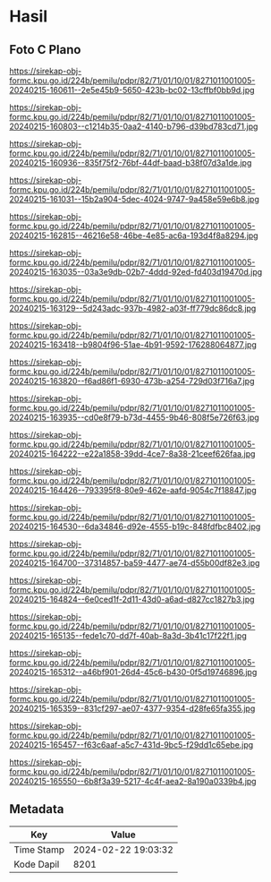 # Hasil

## Foto C Plano

https://sirekap-obj-formc.kpu.go.id/224b/pemilu/pdpr/82/71/01/10/01/8271011001005-20240215-160611--2e5e45b9-5650-423b-bc02-13cffbf0bb9d.jpg

https://sirekap-obj-formc.kpu.go.id/224b/pemilu/pdpr/82/71/01/10/01/8271011001005-20240215-160803--c1214b35-0aa2-4140-b796-d39bd783cd71.jpg

https://sirekap-obj-formc.kpu.go.id/224b/pemilu/pdpr/82/71/01/10/01/8271011001005-20240215-160936--835f75f2-76bf-44df-baad-b38f07d3a1de.jpg

https://sirekap-obj-formc.kpu.go.id/224b/pemilu/pdpr/82/71/01/10/01/8271011001005-20240215-161031--15b2a904-5dec-4024-9747-9a458e59e6b8.jpg

https://sirekap-obj-formc.kpu.go.id/224b/pemilu/pdpr/82/71/01/10/01/8271011001005-20240215-162815--46216e58-46be-4e85-ac6a-193d4f8a8294.jpg

https://sirekap-obj-formc.kpu.go.id/224b/pemilu/pdpr/82/71/01/10/01/8271011001005-20240215-163035--03a3e9db-02b7-4ddd-92ed-fd403d19470d.jpg

https://sirekap-obj-formc.kpu.go.id/224b/pemilu/pdpr/82/71/01/10/01/8271011001005-20240215-163129--5d243adc-937b-4982-a03f-ff779dc86dc8.jpg

https://sirekap-obj-formc.kpu.go.id/224b/pemilu/pdpr/82/71/01/10/01/8271011001005-20240215-163418--b9804f96-51ae-4b91-9592-176288064877.jpg

https://sirekap-obj-formc.kpu.go.id/224b/pemilu/pdpr/82/71/01/10/01/8271011001005-20240215-163820--f6ad86f1-6930-473b-a254-729d03f716a7.jpg

https://sirekap-obj-formc.kpu.go.id/224b/pemilu/pdpr/82/71/01/10/01/8271011001005-20240215-163935--cd0e8f79-b73d-4455-9b46-808f5e726f63.jpg

https://sirekap-obj-formc.kpu.go.id/224b/pemilu/pdpr/82/71/01/10/01/8271011001005-20240215-164222--e22a1858-39dd-4ce7-8a38-21ceef626faa.jpg

https://sirekap-obj-formc.kpu.go.id/224b/pemilu/pdpr/82/71/01/10/01/8271011001005-20240215-164426--793395f8-80e9-462e-aafd-9054c7f18847.jpg

https://sirekap-obj-formc.kpu.go.id/224b/pemilu/pdpr/82/71/01/10/01/8271011001005-20240215-164530--6da34846-d92e-4555-b19c-848fdfbc8402.jpg

https://sirekap-obj-formc.kpu.go.id/224b/pemilu/pdpr/82/71/01/10/01/8271011001005-20240215-164700--37314857-ba59-4477-ae74-d55b00df82e3.jpg

https://sirekap-obj-formc.kpu.go.id/224b/pemilu/pdpr/82/71/01/10/01/8271011001005-20240215-164824--6e0ced1f-2d11-43d0-a6ad-d827cc1827b3.jpg

https://sirekap-obj-formc.kpu.go.id/224b/pemilu/pdpr/82/71/01/10/01/8271011001005-20240215-165135--fede1c70-dd7f-40ab-8a3d-3b41c17f22f1.jpg

https://sirekap-obj-formc.kpu.go.id/224b/pemilu/pdpr/82/71/01/10/01/8271011001005-20240215-165312--a46bf901-26d4-45c6-b430-0f5d19746896.jpg

https://sirekap-obj-formc.kpu.go.id/224b/pemilu/pdpr/82/71/01/10/01/8271011001005-20240215-165359--831cf297-ae07-4377-9354-d28fe65fa355.jpg

https://sirekap-obj-formc.kpu.go.id/224b/pemilu/pdpr/82/71/01/10/01/8271011001005-20240215-165457--f63c6aaf-a5c7-431d-9bc5-f29dd1c65ebe.jpg

https://sirekap-obj-formc.kpu.go.id/224b/pemilu/pdpr/82/71/01/10/01/8271011001005-20240215-165550--6b8f3a39-5217-4c4f-aea2-8a190a0339b4.jpg


## Metadata

| Key        | Value               |
| ---------- | ------------------- |
| Time Stamp | 2024-02-22 19:03:32 |
| Kode Dapil | 8201                |



